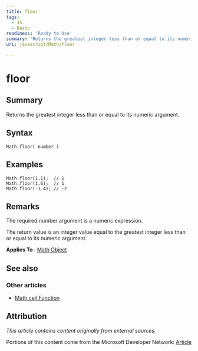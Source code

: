 ```yaml
---
title: floor
tags:
  - JS
  - Basic
readiness: 'Ready to Use'
summary: 'Returns the greatest integer less than or equal to its numeric argument.'
uri: javascript/Math/floor

---
```

# floor

## Summary

Returns the greatest integer less than or equal to its numeric argument.

## Syntax

    Math.floor( number )

## Examples

``` {.js}
Math.floor(1.1);  // 1
Math.floor(1.6);  // 1
Math.floor(-1.4); // -2
```

## Remarks

The required number argument is a numeric expression.

The return value is an integer value equal to the greatest integer less than or equal to its numeric argument.

**Applies To** : [Math Object](/javascript/Math)

## See also

### Other articles

-   [Math.ceil Function](/javascript/Math/ceil)

## Attribution

*This article contains content originally from external sources.*

Portions of this content come from the Microsoft Developer Network: [Article](http://msdn.microsoft.com/en-us/library/ie/sw6w4wz7(v=vs.94).aspx)

